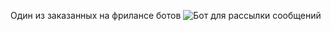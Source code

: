 Один из заказанных на фрилансе ботов
![Бот для рассылки сообщений](https://github.com/user-attachments/assets/74702165-40c0-4759-9b3f-98833ef8c3f1)
